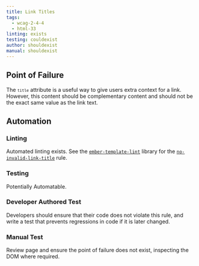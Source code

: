 ```yaml
---
title: Link Titles
tags:
  - wcag-2-4-4
  - html-33
linting: exists
testing: couldexist
author: shouldexist
manual: shouldexist
---
```


## Point of Failure
The <code>`title`</code> attribute is a useful way to give users extra context for a link. However, this content should be complementary content and should not be the exact same value as the link text.

## Automation

### Linting
Automated linting exists. See the [`ember-template-lint`](https://github.com/ember-template-lint/ember-template-lint) library for the [`no-invalid-link-title`](https://github.com/ember-template-lint/ember-template-lint/blob/master/docs/rule/no-invalid-link-title.md) rule.

### Testing
Potentially Automatable.

### Developer Authored Test
Developers should ensure that their code does not violate this rule, and write a test that prevents regressions in code if it is later changed.

### Manual Test
Review page and ensure the point of failure does not exist, inspecting the DOM where required.
